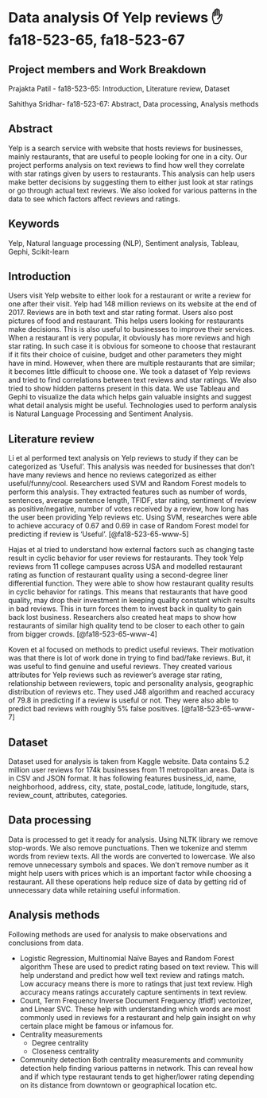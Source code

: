 # Data analysis Of Yelp reviews :hand: fa18-523-65, fa18-523-67

## Project members and Work Breakdown

Prajakta Patil - fa18-523-65: Introduction, Literature review, Dataset

Sahithya Sridhar- fa18-523-67: Abstract, Data processing, Analysis methods

## Abstract
Yelp is a search service with website that hosts reviews for businesses, mainly 
restaurants, that are useful to people looking for one in a city. Our project 
performs analysis on text reviews to find how well they correlate with star 
ratings given by users to restaurants. This analysis can help users make better 
decisions by suggesting them to either just look at star ratings or go through 
actual text reviews. We also looked for various patterns in the data to see 
which factors affect reviews and ratings. 
## Keywords
Yelp, Natural language processing (NLP), Sentiment analysis, Tableau, 
Gephi, Scikit-learn
## Introduction
Users visit Yelp website to either look for a restaurant or write a review for 
one after their visit. Yelp had 148 million reviews on its website at the end 
of 2017. Reviews are in both text and star rating format. Users also post 
pictures of food and restaurant. This helps users looking for restaurants make 
decisions. This is also useful to businesses to improve their services. When a 
restaurant is very popular, it obviously has more reviews and high star rating. 
In such case it is obvious for someone to choose that restaurant if it fits 
their choice of cuisine, budget and other parameters they might have in mind. 
However, when there are multiple restaurants that are similar; it becomes 
little difficult to choose one. We took a dataset of Yelp reviews and tried to 
find correlations between text reviews and star ratings. We also tried to show 
hidden patterns present in this data. We use Tableau and Gephi to visualize the 
data which helps gain valuable insights and suggest what detail analysis might 
be useful. Technologies used to perform analysis is Natural Language Processing 
and Sentiment Analysis. 
## Literature review
Li et al performed text analysis on Yelp reviews to study if they can be 
categorized as ‘Useful’. This analysis was needed for businesses that don’t 
have many reviews and hence no reviews categorized as either useful/funny/cool. 
Researchers used SVM and Random Forest models to perform this analysis. They 
extracted features such as number of words, sentences, average sentence length, 
TFIDF, star rating, sentiment of review as positive/negative, number of votes 
received by a review, how long has the user been providing Yelp reviews etc. 
Using SVM, researches were able to achieve accuracy of 0.67 and 0.69 in case of 
Random Forest model for predicting if review is ‘Useful’. [@fa18-523-65-www-5]

Hajas et al tried to understand how external factors such as changing taste 
result in cyclic behavior for user reviews for restaurants. They took Yelp 
reviews from 11 college campuses across USA and modelled restaurant rating as 
function of restaurant quality using a second-degree liner differential 
function. They were able to show how restaurant quality results in cyclic 
behavior for ratings. This means that restaurants that have good quality, may 
drop their investment in keeping quality constant which results in bad reviews. 
This in turn forces them to invest back in quality to gain back lost business. 
Researchers also created heat maps to show how restaurants of similar high 
quality tend to be closer to each other to gain from bigger crowds.
[@fa18-523-65-www-4]

Koven et al focused on methods to predict useful reviews. Their motivation was 
that there is lot of work done in trying to find bad/fake reviews. But, it was 
useful to find genuine and useful reviews. They created various attributes for 
Yelp reviews such as reviewer’s average star rating, relationship between 
reviewers, topic and personality analysis, geographic distribution of reviews 
etc. They used J48 algorithm and reached accuracy of 79.8 in predicting if a 
review is useful or not. They were also able to predict bad reviews with 
roughly 5% false positives. [@fa18-523-65-www-7]

## Dataset
Dataset used for analysis is taken from Kaggle website. Data contains 5.2 
million user reviews for 174k businesses from 11 metropolitan areas. Data is 
in CSV and JSON format.  It has following features business_id, name, 
neighborhood, address, city, state, postal_code, latitude, longitude, stars, 
review_count, attributes, categories. 

## Data processing
Data is processed to get it ready for analysis. Using NLTK library we remove 
stop-words. We also remove punctuations. Then we tokenize and stemm words from 
review texts. All the words are converted to lowercase. We also remove 
unnecessary symbols and spaces. We don’t remove number as it might help users 
with prices which is an important factor while choosing a restaurant. All 
these operations help reduce size of data by getting rid of unnecessary data 
while retaining useful information.

## Analysis methods
Following methods are used for analysis to make observations and conclusions 
from data.
- Logistic Regression, Multinomial Naïve Bayes and Random Forest algorithm
  These are used to predict rating based on text review. This will help 
  understand and predict how well text review and ratings match. Low accuracy 
  means there is more to ratings that just text review. High accuracy means 
  ratings accurately capture sentiments in text review.
- Count, Term Frequency Inverse Document Frequency (tfidf) vectorizer, and 
  Linear SVC. 
  These help with understanding which words are most commonly used 
  in reviews for a restaurant and help gain insight on why certain place might 
  be famous or infamous for.
- Centrality measurements
  - Degree centrality
  - Closeness centrality
- Community detection
  Both centrality measurements and community detection help finding various 
  patterns in network. This can reveal how and if which type restaurant tends 
  to get higher/lower rating depending on its distance from downtown or 
  geographical location etc. 
